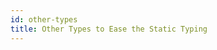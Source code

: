 ```yaml
---
id: other-types
title: Other Types to Ease the Static Typing
---
```


<!-- markdownlint-disable-file MD024 -->
